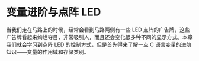 # 变量进阶与点阵 LED

当我们走在马路上的时候，经常会看到马路两侧有一些 LED 点阵的广告牌，这些广告牌看起来绚烂夺目，非常吸引人，而且还会变化很多种不同的显示方式。本章我们就会学习到点阵 LED 的控制方式，但是首先得来了解一点 C 语言变量的进阶知识——变量的作用域和存储类别。